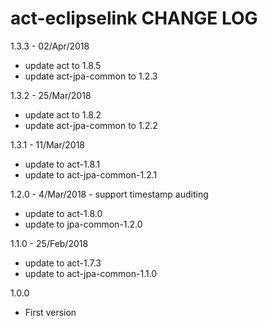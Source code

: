 # act-eclipselink CHANGE LOG

1.3.3 - 02/Apr/2018
* update act to 1.8.5
* update act-jpa-common to 1.2.3

1.3.2 - 25/Mar/2018
* update act to 1.8.2
* update act-jpa-common to 1.2.2

1.3.1 - 11/Mar/2018
* update to act-1.8.1
* update to act-jpa-common-1.2.1

1.2.0 - 4/Mar/2018 - support timestamp auditing

* update to act-1.8.0
* update to jpa-common-1.2.0

1.1.0 - 25/Feb/2018

* update to act-1.7.3
* update to act-jpa-common-1.1.0


1.0.0

* First version
